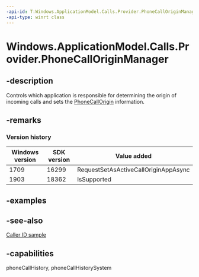 ```yaml
---
-api-id: T:Windows.ApplicationModel.Calls.Provider.PhoneCallOriginManager
-api-type: winrt class
---
```


<!-- Class syntax.
public class PhoneCallOriginManager 
-->

# Windows.ApplicationModel.Calls.Provider.PhoneCallOriginManager

## -description

Controls which application is responsible for determining the origin of incoming calls and sets the [PhoneCallOrigin](phonecallorigin.md) information.

## -remarks

### Version history

| Windows version | SDK version | Value added |
| -- | -- | -- |
| 1709 | 16299 | RequestSetAsActiveCallOriginAppAsync |
| 1903 | 18362 | IsSupported |

## -examples

## -see-also

[Caller ID sample](https://github.com/Microsoft/Windows-universal-samples/tree/master/Samples/CallerID)

## -capabilities

phoneCallHistory, phoneCallHistorySystem
